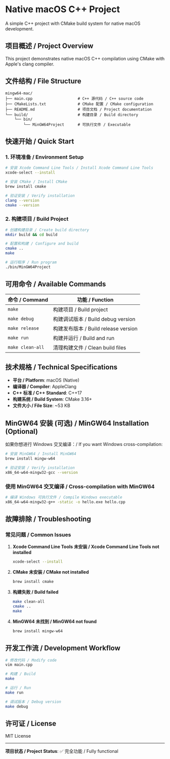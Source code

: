 # Native macOS C++ Project

A simple C++ project with CMake build system for native macOS development.

## 项目概述 / Project Overview

This project demonstrates native macOS C++ compilation using CMake with Apple's clang compiler.

## 文件结构 / File Structure

```
mingw64-mac/
├── main.cpp                    # C++ 源代码 / C++ source code
├── CMakeLists.txt              # CMake 配置 / CMake configuration
├── README.md                   # 项目文档 / Project documentation
└── build/                      # 构建目录 / Build directory
    └── bin/
        └── MinGW64Project      # 可执行文件 / Executable
```

## 快速开始 / Quick Start

### 1. 环境准备 / Environment Setup

```bash
# 安装 Xcode Command Line Tools / Install Xcode Command Line Tools
xcode-select --install

# 安装 CMake / Install CMake
brew install cmake

# 验证安装 / Verify installation
clang --version
cmake --version
```

### 2. 构建项目 / Build Project

```bash
# 创建构建目录 / Create build directory
mkdir build && cd build

# 配置和构建 / Configure and build
cmake ..
make

# 运行程序 / Run program
./bin/MinGW64Project
```

## 可用命令 / Available Commands

| 命令 / Command | 功能 / Function |
|----------------|-----------------|
| `make` | 构建项目 / Build project |
| `make debug` | 构建调试版本 / Build debug version |
| `make release` | 构建发布版本 / Build release version |
| `make run` | 构建并运行 / Build and run |
| `make clean-all` | 清理构建文件 / Clean build files |

## 技术规格 / Technical Specifications

- **平台 / Platform**: macOS (Native)
- **编译器 / Compiler**: AppleClang
- **C++ 标准 / C++ Standard**: C++17
- **构建系统 / Build System**: CMake 3.16+
- **文件大小 / File Size**: ~53 KB

## MinGW64 安装 (可选) / MinGW64 Installation (Optional)

如果你想进行 Windows 交叉编译：/ If you want Windows cross-compilation:

```bash
# 安装 MinGW64 / Install MinGW64
brew install mingw-w64

# 验证安装 / Verify installation
x86_64-w64-mingw32-gcc --version
```

### 使用 MinGW64 交叉编译 / Cross-compilation with MinGW64

```bash
# 编译 Windows 可执行文件 / Compile Windows executable
x86_64-w64-mingw32-g++ -static -o hello.exe hello.cpp
```

## 故障排除 / Troubleshooting

### 常见问题 / Common Issues

1. **Xcode Command Line Tools 未安装 / Xcode Command Line Tools not installed**
   ```bash
   xcode-select --install
   ```

2. **CMake 未安装 / CMake not installed**
   ```bash
   brew install cmake
   ```

3. **构建失败 / Build failed**
   ```bash
   make clean-all
   cmake ..
   make
   ```

4. **MinGW64 未找到 / MinGW64 not found**
   ```bash
   brew install mingw-w64
   ```

## 开发工作流 / Development Workflow

```bash
# 修改代码 / Modify code
vim main.cpp

# 构建 / Build
make

# 运行 / Run
make run

# 调试版本 / Debug version
make debug
```

## 许可证 / License

MIT License

---

**项目状态 / Project Status**: ✅ 完全功能 / Fully functional